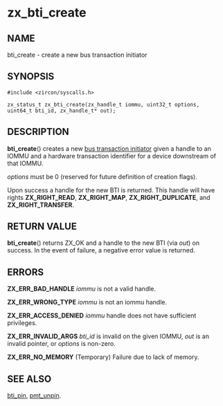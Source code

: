 # zx_bti_create

## NAME

bti_create - create a new bus transaction initiator

## SYNOPSIS

```
#include <zircon/syscalls.h>

zx_status_t zx_bti_create(zx_handle_t iommu, uint32_t options, uint64_t bti_id, zx_handle_t* out);

```

## DESCRIPTION

**bti_create**() creates a new [bus transaction initiator](../objects/bus_transaction_initiator.md)
given a handle to an IOMMU and a hardware transaction identifier for a device
downstream of that IOMMU.

*options* must be 0 (reserved for future definition of creation flags).

Upon success a handle for the new BTI is returned.  This handle will have rights
**ZX_RIGHT_READ**, **ZX_RIGHT_MAP**, **ZX_RIGHT_DUPLICATE**, and **ZX_RIGHT_TRANSFER**.

## RETURN VALUE

**bti_create**() returns ZX_OK and a handle to the new BTI
(via *out*) on success.  In the event of failure, a negative error value
is returned.

## ERRORS

**ZX_ERR_BAD_HANDLE**  *iommu* is not a valid handle.

**ZX_ERR_WRONG_TYPE**  *iommu* is not an iommu handle.

**ZX_ERR_ACCESS_DENIED**  *iommu* handle does not have sufficient privileges.

**ZX_ERR_INVALID_ARGS**  *bti_id* is invalid on the given IOMMU,
*out* is an invalid pointer, or *options* is non-zero.

**ZX_ERR_NO_MEMORY**  (Temporary) Failure due to lack of memory.

## SEE ALSO

[bti_pin](bti_pin.md),
[pmt_unpin](pmt_unpin.md).

